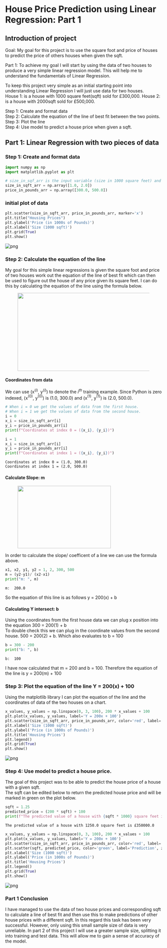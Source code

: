 # House Price Prediction using Linear Regression: Part 1


## Introduction of project
Goal: My goal for this project is to use the square foot and price of houses to predict the price of others houses when given the sqft. 

Part 1: To achieve my goal I will start by using the data of two houses to produce a very simple linear regression model. This will help me to understand the fundamentals of Linear Regression. 

To keep this project very simple as an initial starting point into understanding Linear Regression I will just use data for two houses.  
House 1: is a house with 1000 square feet(sqft) sold for £300,000.
House 2: is a house with 2000sqft sold for £500,000. 

Step 1: Create and format data<br>
Step 2: Calculate the equation of the line of best fit between the two points.<br>
Step 3: Plot the line<br>
Step 4: Use model to predict a house price when given a sqft.<br>

## Part 1: Linear Regression with two pieces of data

### Step 1: Create and format data


```python
import numpy as np
import matplotlib.pyplot as plt
```


```python
# size_in_sqf_arr is the input variable (size in 1000 square feet) and price_in_pounds is the target.
size_in_sqft_arr = np.array([1.0, 2.0])
price_in_pounds_arr = np.array([300.0, 500.0])
```

### initial plot of data


```python
plt.scatter(size_in_sqft_arr, price_in_pounds_arr, marker='x')
plt.title("Housing Prices")
plt.ylabel('Price (in 1000s of Pounds)')
plt.xlabel('Size (1000 sqft)')
plt.grid(True)
plt.show()
```


    
![png](output_6_0.png)
    


### Step 2: Calculate the equation of the line

My goal for this simple linear regressions is given the square foot and price of two houses work out the equation of the line of best fit which can then be used to figure out the house of any price given its square feet. I can do this by calculating the equation of the line using the formula below. <br>

<figure>
 <img src="https://thirdspacelearning.com/wp-content/uploads/2021/08/ymxc-What-is.png"   style="width:500px;height:250px;">
</figure>

#### Coordinates from data

We can use (x$^{(i)}$, y$^{(i)}$) to denote the $i^{th}$ training example. Since Python is zero indexed, (x$^{(0)}$, y$^{(0)}$) is (1.0, 300.0) and (x$^{(1)}$, y$^{(1)}$) is (2.0, 500.0). 


```python
# When i = 0 we get the values of data from the first house. 
# When i = 1 we get the values of data from the second house. 
i = 0
x_i = size_in_sqft_arr[i]
y_i = price_in_pounds_arr[i]
print(f"Coordinates at index 0 = ({x_i}, {y_i})")

i = 1
x_i = size_in_sqft_arr[i]
y_i = price_in_pounds_arr[i]
print(f"Coordinates at index 1 = ({x_i}, {y_i})")
```

    Coordinates at index 0 = (1.0, 300.0)
    Coordinates at index 1 = (2.0, 500.0)


#### Calculate Slope: m

<figure>
 <img src="https://www.inchcalculator.com/wp-content/uploads/2019/09/slope-equation.png"   style="width:300px;height:200px;">
</figure>

In order to calculate the slope/ coefficent of a line we can use the formula above. 


```python
x1, x2, y1, y2 = 1, 2, 300, 500
m = (y2-y1)/ (x2-x1)
print("m: ", m)
```

    m:  200.0


So the equation of this line is as follows y = 200(x) + b

#### Calculating Y intersect: b

Using the coordinates from the first house data we can plug x position into the equation 300 = 200(1) + b <br>
To double check this we can plug in the coordinate values from the second house. 500 = 200(2) + b. Which also evaluates to b = 100


```python
b = 300 - 200
print("b: ", b)
```

    b:  100


I have now calculated that m = 200 and b = 100. 
Therefore the equation of the line is y = 200(m) + 100

### Step 3: Plot the equation of the line Y = 200(x) + 100

Using the matplotlib library I can plot the equation of the line and the coordinates of data of the two houses on a chart. 


```python
x_values, y_values = np.linspace(0, 3, 100), 200 * x_values + 100
plt.plot(x_values, y_values, label='Y = 200x + 100')
plt.scatter(size_in_sqft_arr, price_in_pounds_arr, color='red', label='Known House Data Points', zorder=5, marker='x', s=100)
plt.xlabel('Size (1000 sqft)')
plt.ylabel('Price (in 1000s of Pounds)')
plt.title('Housing Prices')
plt.legend()
plt.grid(True)
plt.show()
```


    
![png](output_18_0.png)
    


### Step 4: Use model to predict a house price.
The goal of this project was to be able to predict the house price of a house with a given sqft. <br>
The sqft can be edited below to return the predicted house price and will be marked in green on the plot below. 


```python
sqft = 1.25
predicted_price = (200 * sqft) + 100
print(f"The predicted value of a house with {sqft * 1000} square feet is £{predicted_price * 1000}")
```

    The predicted value of a house with 1250.0 square feet is £350000.0



```python
x_values, y_values = np.linspace(0, 3, 100), 200 * x_values + 100
plt.plot(x_values, y_values, label='Y = 200x + 100')
plt.scatter(size_in_sqft_arr, price_in_pounds_arr, color='red', label='Known House Data Points', zorder=5, marker='x', s=100)
plt.scatter(sqft, predicted_price, color='green', label='Prediction', zorder=5, marker='x', s=100)
plt.xlabel('Size (1000 sqft)')
plt.ylabel('Price (in 1000s of Pounds)')
plt.title('Housing Prices')
plt.legend()
plt.grid(True)
plt.show()
```


    
![png](output_21_0.png)
    


### Part 1 Conclusion

I have managed to use the data of two house prices and corresponding sqft to calculate a line of best fit and then use this to make predictions of other house prices with a different sqft. In this regard this task has been very successful. However, only using this small sample size of data is very unreliable. In part 2 of this project I will use a greater sample size, splitting it into training and test data. This will allow me to gain a sense of accuracy of the model. 
